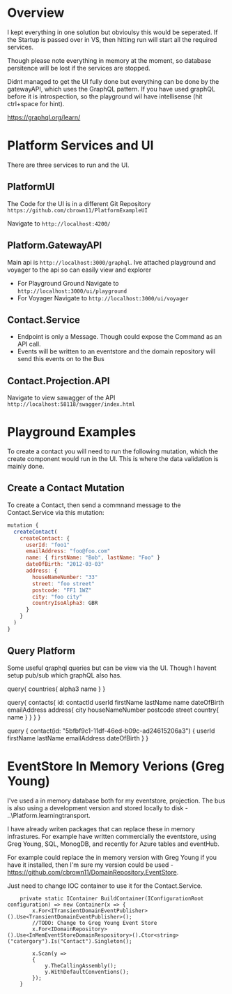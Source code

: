
# Overview

I kept everything in one solution but obvioulsy this would be seperated. If the Startup is passed over in VS, then hitting run will start all the required services. 

Though please note everything in memory at the moment, so database persitence will be lost if the services are stopped.

Didnt managed to get the UI fully done but everything can be done by the gatewayAPI, which uses the GraphQL pattern. If you have used graphQL before it is introspection, so the playground wil have intellisense (hit ctrl+space for hint).

https://graphql.org/learn/


# Platform Services and UI

There are three services to run and the UI. 

## PlatformUI 
The Code for the UI is in a different Git Repository `https://github.com/cbrown11/PlatformExampleUI`

Navigate to `http://localhost:4200/`

## Platform.GatewayAPI

Main api is `http://localhost:3000/graphql`. Ive attached playground and voyager to the api so can easily view and explorer 

- For Playground Ground Navigate to `http://localhost:3000/ui/playground`
- For Voyager  Navigate to `http://localhost:3000/ui/voyager`

## Contact.Service

- Endpoint is only a Message. Though could expose the Command as an API call.
- Events will be written to an eventstore and the domain repository will send this events on to the Bus

## Contact.Projection.API

Navigate to view sawagger of the API `http://localhost:58118/swagger/index.html`

# Playground Examples

To create a contact you will need to run the following mutation, which the create component would run in the UI. This is where the data validation is mainly done.

## Create a Contact Mutation

To create  a Contact, then send a commnand message to the Contact.Service via this mutation: 
```javascript 
mutation {
  createContact(
    createContact: {
      userId: "foo1"
      emailAddress: "foo@foo.com"
      name: { firstName: "Bob", lastName: "Foo" }
      dateOfBirth: "2012-03-03"
      address: {
        houseNameNumber: "33"
        street: "foo street"
        postcode: "FF1 1WZ"
        city: "foo city"
        countryIsoAlpha3: GBR
      }
    }
  )
}
```
## Query Platform

Some useful qraphql queries but can be view via the UI. Though I havent setup pub/sub which graphQL also has.


query{
  countries{
    alpha3
    name
  }
}


query{
  contacts{ 
    id: contactId
    userId
    firstName
    lastName
    name
    dateOfBirth
    emailAddress
    address{
      city
      houseNameNumber
      postcode
      street
      country{
        name
      }
    }
  }
}


query {
  contact(id: "5bfbf9c1-11df-46ed-b09c-ad24615206a3") {
    userId
    firstName
    lastName
    emailAddress
    dateOfBirth
  }
}


# EventStore In Memory Verions (Greg Young)

I've used a in memory database both for my eventstore, projection. The bus is also using a development version and stored locally to disk - ..\Platform\.learningtransport.


I have already writen packages that can replace these in memory infrastures. For example have written commercially  the eventstore, using Greg Young, SQL, MonogDB, and recently for Azure tables and eventHub.


For example could replace the in memory version with Greg Young if you have it installed, then I'm sure my version could be used - https://github.com/cbrown11/DomainRepository.EventStore. 

Just need to change IOC container to use it for the Contact.Service.


        private static IContainer BuildContainer(IConfigurationRoot configuration) => new Container(x => {
            x.For<ITransientDomainEventPublisher>().Use<TransientDomainEventPublisher>();
            //TODO: Change to Greg Young Event Store 
            x.For<IDomainRepository>().Use<InMemEventStoreDomainRespository>().Ctor<string>("catergory").Is("Contact").Singleton();

            x.Scan(y =>
            {
                y.TheCallingAssembly();
                y.WithDefaultConventions();
            });
        }




